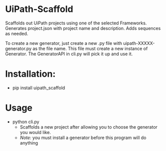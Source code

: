 # UiPath-Scaffold

Scaffolds out UiPath projects using one of the selected Frameworks. 
Generates project.json with project name and description. 
Adds sequences as needed.


To create a new generator, just create a new .py file with uipath-XXXXX-generator.py as the file name. This file must create a new instance of Generator. The GeneratorAPI in cli.py will pick it up and use it.

# Installation:
* pip install uipath_scaffold

# Usage
* python cli.py
  * Scaffolds a new project after allowing you to choose the generator you would like.
  * *Note:* you must install a generator before this program will do anything
